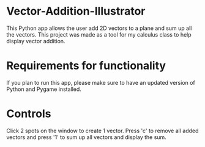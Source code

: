 # Vector-Addition-Illustrator
This Python app allows the user add 2D vectors to a plane and sum up all the vectors. This project was made as a tool for my calculus class to help display vector addition.

# Requirements for functionality
If you plan to run this app, please make sure to have an updated version of Python and Pygame installed.

# Controls
Click 2 spots on the window to create 1 vector. Press 'c' to remove all added vectors and press '1' to sum up all vectors and display the sum.
